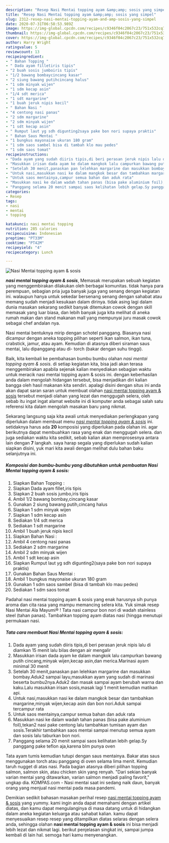 ```yaml
---
description: "Resep Nasi Mentai topping ayam &amp;amp; sosis yang simpel"
title: "Resep Nasi Mentai topping ayam &amp;amp; sosis yang simpel"
slug: 2312-resep-nasi-mentai-topping-ayam-and-amp-sosis-yang-simpel
date: 2020-07-31T06:58:53.989Z
image: https://img-global.cpcdn.com/recipes/c9346f04c2067c23/751x532cq70/nasi-mentai-topping-ayam-sosis-foto-resep-utama.jpg
thumbnail: https://img-global.cpcdn.com/recipes/c9346f04c2067c23/751x532cq70/nasi-mentai-topping-ayam-sosis-foto-resep-utama.jpg
cover: https://img-global.cpcdn.com/recipes/c9346f04c2067c23/751x532cq70/nasi-mentai-topping-ayam-sosis-foto-resep-utama.jpg
author: Harry Wright
ratingvalue: 5
reviewcount: 13
recipeingredient:
- " Bahan Topping "
- " Dada ayam filletiris tipis"
- "2 buah sosis jumboiris tipis"
- "1/2 bawang bombaycincang kasar"
- "2 siung bawang putihcincang halus"
- "1 sdm minyak wijen"
- "1 sdm kecap asin"
- "1/4 sdt merica"
- "1 sdt margarine"
- "1 buah jeruk nipis kecil"
- " Bahan Nasi "
- "4 centong nasi panas"
- "2 sdm margarine"
- "2 sdm minyak wijen"
- "1 sdt kecap asin"
- " Rumput laut yg sdh digunting2saya pake bon nori supaya praktis"
- " Bahan Saus Mentai "
- "1 bungkus mayonaise ukuran 180 gram"
- "1 sdm saos sambel bisa di tambah klo mau pedes"
- "1 sdm saos tomat"
recipeinstructions:
- "Dada ayam yang sudah diiris tipis,di beri perasan jeruk nipis lalu di diamkan 15 menit lalu bilas dengan air mengalir"
- "Masukkan irisan dada ayam ke dalam mangkok lalu campurkan bawang putih cincang,minyak wijen,kecap asin,dan merica.Marinasi ayam minimal 30 menit"
- "Setelah 30 menit,panaskan pan lelehkan margarine dan masukkan bombay.Aduk2 sampai layu,masukkan ayam yang sudah di marinasi beserta bumbu2nya.Aduk2 dan masak sampai ayam berubah warna dan kaku.Lalu masukkan irisan sosis,masak lagi 1 menit kemudian matikan api."
- "Untuk nasi,masukkan nasi ke dalam mangkok besar dan tambahkan margarine,minyak wijen,kecap asin dan bon nori.Aduk sampai tercampur rata"
- "Untuk saos mentainya,campur semua bahan dan aduk rata"
- "Masukkan nasi ke dalam wadah tahan panas (bisa pake aluminium foil),tekan2 nasi pake centong lalu tambahkan tumisan ayam dan sosis.Terakhir tambahkan saos mentai sampai menutup semua ayam dan sosis lalu taburkan bon nori."
- "Panggang selama 20 menit sampai saos kelihatan lebih gelap.Sy panggang pake teflon aja,karena blm punya oven"
categories:
- Resep
tags:
- nasi
- mentai
- topping

katakunci: nasi mentai topping 
nutrition: 285 calories
recipecuisine: Indonesian
preptime: "PT33M"
cooktime: "PT42M"
recipeyield: "4"
recipecategory: Lunch

---
```



![Nasi Mentai topping ayam &amp; sosis](https://img-global.cpcdn.com/recipes/c9346f04c2067c23/751x532cq70/nasi-mentai-topping-ayam-sosis-foto-resep-utama.jpg)

<b><i>nasi mentai topping ayam &amp; sosis</i></b>, Memasak merupakan sebuah kegiatan yang menggembirakan dilakukan oleh berbagai komunitas. tidak hanya para perempuan, sebagian pria juga banyak juga yang senang dengan kegiatan ini. walaupun hanya untuk sekedar bersenang senang dengan sahabat atau memang sudah menjadi kesukaan dalam dirinya. tidak asing lagi dalam dunia masakan sekarang sedikit banyak ditemukan cowok dengan skill memasak yang luar biasa, dan lebih banyak juga kita melihat di aneka rumah makan dan stand makanan mall yang mempunyai juru masak cowok sebagai chef andalan nya.

Nasi mentai bentuknya mirip dengan schotel panggang. Biasanya nasi dicampur dengan aneka topping pilihan seperti ikan salmon, ikan tuna, crabstick, jamur, atau ayam. Kemudian di atasnya diberi siraman saus mentai, lalu dipanggang atau di- torch (bakar dengan suhu tinggi).

Baik, kita kembali ke pembahasan bumbu bumbu olahan <i>nasi mentai topping ayam &amp; sosis</i>. di setiap kegiatan kita, bisa jadi akan terasa menggembirakan apabila sejenak kalian menyediakan sebagian waktu untuk meracik nasi mentai topping ayam &amp; sosis ini. dengan keberhasilan anda dalam mengolah hidangan tersebut, bisa menjadikan diri kalian bangga oleh hasil makanan kita sendiri. apalagi disini dengan situs ini anda akan dapat saran saran untuk membuat olahan <u>nasi mentai topping ayam &amp; sosis</u> tersebut menjadi olahan yang lezat dan menggugah selera, oleh sebab itu ingat ingat alamat website ini di komputer anda sebagai salah satu referensi kita dalam mengolah masakan baru yang nikmat.


Sekarang langsung saja kita awali untuk menyediakan perlengkapan yang diperlukan dalam membuat menu <u><i>nasi mentai topping ayam &amp; sosis</i></u> ini. setidaknya harus ada <b>20</b> komposisi yang diperlukan pada olahan ini. agar berikutnya dapat membuahkan rasa yang enak dan menggugah selera. dan juga sediakan waktu kita sedikit, sebab kalian akan memprosesnya antara lain dengan <b>7</b> langkah. saya harap segala yang diperlukan sudah kalian siapkan disini, yuk mari kita awali dengan melihat dulu bahan baku selanjutnya ini.

<!--inarticleads1-->

##### Komposisi dan bumbu-bumbu yang dibutuhkan untuk pembuatan Nasi Mentai topping ayam &amp; sosis:

1. Siapkan  Bahan Topping :
1. Siapkan  Dada ayam fillet,iris tipis
1. Siapkan 2 buah sosis jumbo,iris tipis
1. Ambil 1/2 bawang bombay,cincang kasar
1. Gunakan 2 siung bawang putih,cincang halus
1. Siapkan 1 sdm minyak wijen
1. Siapkan 1 sdm kecap asin
1. Sediakan 1/4 sdt merica
1. Sediakan 1 sdt margarine
1. Ambil 1 buah jeruk nipis kecil
1. Siapkan  Bahan Nasi :
1. Ambil 4 centong nasi panas
1. Sediakan 2 sdm margarine
1. Ambil 2 sdm minyak wijen
1. Ambil 1 sdt kecap asin
1. Siapkan  Rumput laut yg sdh digunting2(saya pake bon nori supaya praktis)
1. Gunakan  Bahan Saus Mentai :
1. Ambil 1 bungkus mayonaise ukuran 180 gram
1. Gunakan 1 sdm saos sambel (bisa di tambah klo mau pedes)
1. Sediakan 1 sdm saos tomat


Padahal nasi mentai topping ayam &amp; sosis yang enak harusnya sih punya aroma dan cita rasa yang mampu memancing selera kita. Yuk simak resep Nasi Mentai Ala Mayumi® ! Tata nasi campur bon nori di wadah stainless steel (tahan panas). Tambahkan topping ayam diatas nasi (hingga menutupi permukaan nasi. 

<!--inarticleads2-->

##### Tata cara membuat Nasi Mentai topping ayam &amp; sosis:

1. Dada ayam yang sudah diiris tipis,di beri perasan jeruk nipis lalu di diamkan 15 menit lalu bilas dengan air mengalir
1. Masukkan irisan dada ayam ke dalam mangkok lalu campurkan bawang putih cincang,minyak wijen,kecap asin,dan merica.Marinasi ayam minimal 30 menit
1. Setelah 30 menit,panaskan pan lelehkan margarine dan masukkan bombay.Aduk2 sampai layu,masukkan ayam yang sudah di marinasi beserta bumbu2nya.Aduk2 dan masak sampai ayam berubah warna dan kaku.Lalu masukkan irisan sosis,masak lagi 1 menit kemudian matikan api.
1. Untuk nasi,masukkan nasi ke dalam mangkok besar dan tambahkan margarine,minyak wijen,kecap asin dan bon nori.Aduk sampai tercampur rata
1. Untuk saos mentainya,campur semua bahan dan aduk rata
1. Masukkan nasi ke dalam wadah tahan panas (bisa pake aluminium foil),tekan2 nasi pake centong lalu tambahkan tumisan ayam dan sosis.Terakhir tambahkan saos mentai sampai menutup semua ayam dan sosis lalu taburkan bon nori.
1. Panggang selama 20 menit sampai saos kelihatan lebih gelap.Sy panggang pake teflon aja,karena blm punya oven


Tata ayam tumis kemudian tutupi dengan saus mentainya. Bakar atas saus menggunakan torch atau panggang di oven selama lima menit. Kemudian taruh nugget di atas nasi. Pada bagian atasnya diberi pilihan topping salmon, salmon skin, atau chicken skin yang renyah. &#34;Dari sekian banyak varian mentai yang ditawarkan, varian salmon menjadi paling favorit,&#34; ungkap dia. KOMPAS.com - Nasi mentai saat ini sedang naik daun, banyak orang yang menjual nasi mentai pada masa pandemi. 

Demikian sedikit bahasan masakan perihal resep <u>nasi mentai topping ayam &amp; sosis</u> yang yummy. kami ingin anda dapat memahami dengan artikel diatas, dan kamu dapat mengulanginya di masa datang untuk di hidangkan dalam aneka kegiatan keluarga atau sahabat kalian. kamu dapat menyesuaikan resep resep yang ditampilkan diatas selaras dengan selera anda, sehingga olahan <b>nasi mentai topping ayam &amp; sosis</b> ini bisa menjadi lebih lezat dan nikmat lagi. berikut penjelasan singkat ini, sampai jumpa kembali di lain hal. semoga hari kamu menyenangkan.
